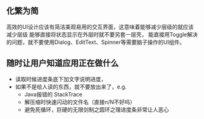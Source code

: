 ## 化繁为简
高效的UI设计应该有简洁美观易用的交互界面，这意味着能够减少层级的就应该减少层级
能够直接将状态显示在外层时就不要另套一层壳，
能直接用Toggle解决的问题，就不要使用Dialog、EditText、Spinner等需要脑子操作的UI组件。

## 随时让用户知道应用正在做什么
- 读取时候进度条底下加文字说明进度，
- 如果不是给人读的东西，就不要放出来了，e.g. 
    - Java报错的 StackTrace
    - 解压缩时快速闪动的文件名（直接n/N不好吗）
    - 避免死循环，巨硬的无限剑制之圆环之理进度条非常让人恶心